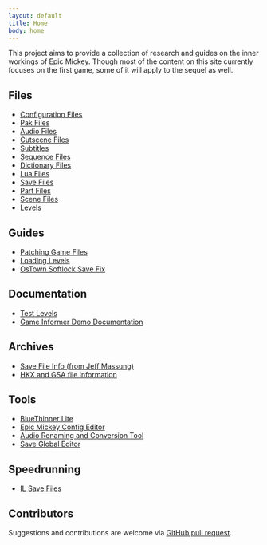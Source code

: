 ```yaml
---
layout: default
title: Home
body: home
---
```


This project aims to provide a collection of research and guides on the inner workings of Epic Mickey. Though most of the content on this site currently focuses on the first game, some of it will apply to the sequel as well.

<div class="home-grid">
<div markdown="1">

## Files
* [Configuration Files](./configuration-files)
* [Pak Files](./pak-files)
* [Audio Files](./audio-files)
* [Cutscene Files](./cutscene-files)
* [Subtitles](./subtitles)
* [Sequence Files](./bsq)
* [Dictionary Files](./dictionary)
* [Lua Files](./lua-files)
* [Save Files](./save-files)
* [Part Files](./part-files)
* [Scene Files](./scenes)
* [Levels](./levels)

</div>

<div markdown="1">

## Guides
* [Patching Game Files](./patching-game-files)
* [Loading Levels](./levels)
* [OsTown Softlock Save Fix](./ostown-softlock-save-fix)

</div>

<div markdown="1">

## Documentation
* [Test Levels](./test-levels)
* [Game Informer Demo Documentation](./game-informer-demo-documentation)

</div>

<div markdown="1">

## Archives
* [Save File Info (from Jeff Massung)](./archive/save-info-jeff-massung)
* [HKX and GSA file information](./archive/hkx-gsa-info)

</div>

<div markdown="1">

## Tools
* [BlueThinner Lite](./tools/bluethinner-lite)
* [Epic Mickey Config Editor](./tools/cmdline/)
* [Audio Renaming and Conversion Tool](./tools/batch-audio-tool)
* [Save Global Editor](./tools/global-editor)

</div>

<div markdown="1">

## Speedrunning
* [IL Save Files](./speedrunning/il-saves)

</div>
</div>

## Contributors

Suggestions and contributions are welcome via [GitHub pull request](https://github.com/andrewplus/epic-mickey-docs/pulls).

<!-- Contributors list (fetched asynchronously from the GitHub api) -->
<ul markdown="1" id="contributor-list"></ul>
<script async>
    fetch("https://api.github.com/repos/andrewplus/epic-mickey-docs/contributors")
        .then(response => response.json())
        .then(data => show_contributors(data));
    
    function show_contributors(contributors) {
        contributors.forEach(function(contributor) {
            var li = document.createElement("li");
            li.innerHTML = `<a href="${contributor.html_url}">${contributor.login}</a> (${contributor.contributions} commits)`;
            document.getElementById("contributor-list").appendChild(li);
        });
    }
</script>
